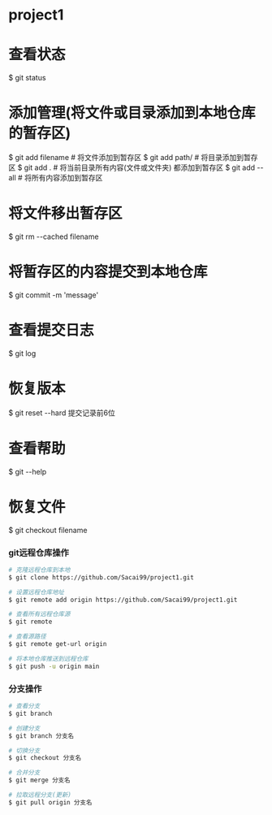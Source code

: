 # project1


# 查看状态
$ git status

# 添加管理(将文件或目录添加到本地仓库的暂存区)
$ git add filename  # 将文件添加到暂存区
$ git add path/     # 将目录添加到暂存区
$ git add .         # 将当前目录所有内容(文件或文件夹) 都添加到暂存区
$ git add --all     # 将所有内容添加到暂存区

# 将文件移出暂存区
$ git rm --cached filename

# 将暂存区的内容提交到本地仓库
$ git commit -m 'message'

# 查看提交日志
$ git log

# 恢复版本
$ git reset --hard 提交记录前6位

# 查看帮助
$ git --help

# 恢复文件
$ git checkout filename

### git远程仓库操作
```bash
# 克隆远程仓库到本地
$ git clone https://github.com/Sacai99/project1.git

# 设置远程仓库地址
$ git remote add origin https://github.com/Sacai99/project1.git

# 查看所有远程仓库源
$ git remote

# 查看源路径
$ git remote get-url origin

# 将本地仓库推送到远程仓库
$ git push -u origin main
```


### 分支操作
```bash
# 查看分支
$ git branch

# 创建分支
$ git branch 分支名

# 切换分支
$ git checkout 分支名

# 合并分支
$ git merge 分支名

# 拉取远程分支(更新)
$ git pull origin 分支名
```
